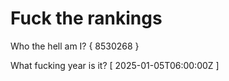 # Fuck the rankings

Who the hell am I?
{ 8530268 }

What fucking year is it?
[ 2025-01-05T06:00:00Z ]

